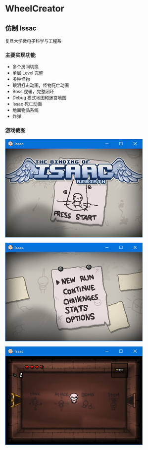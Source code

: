 # WheelCreator

## 仿制 Issac

复旦大学微电子科学与工程系

### 主要实现功能

- 多个房间切换
- 单层 Level 完整
- 多种怪物
- 眼泪打击动画，怪物死亡动画
- Boss 逻辑，完整闭环
- Debug 模式地图和迷宫地图
- Issac 死亡动画
- 地面物品系统
- 炸弹

### 游戏截图

![](./Img/capture1.png)

![](./Img/capture2.png)

![](./Img/capture3.png)